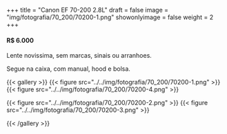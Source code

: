 +++
title = "Canon EF 70-200 2.8L"
draft = false
image = "img/fotografia/70_200/70200-1.png"
showonlyimage = false
weight = 2
+++
#### R$ 6.000

Lente novissima, sem marcas, sinais ou arranhoes.
<!--more-->

Segue na caixa, com manual, hood e bolsa.

{{< gallery >}}
{{< figure src="../../img/fotografia/70_200/70200-1.png" >}}
{{< figure src="../../img/fotografia/70_200/70200-4.png" >}}

{{< figure src="../../img/fotografia/70_200/70200-2.png" >}}
{{< figure src="../../img/fotografia/70_200/70200-3.png" >}}


{{< /gallery >}}
